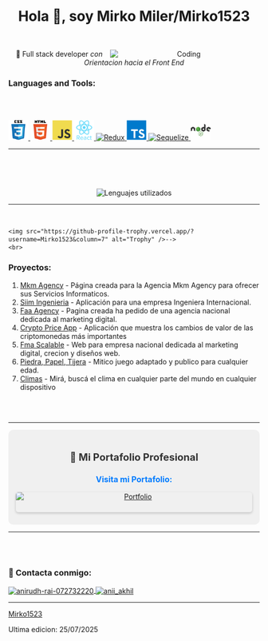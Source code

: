 <h1 align="center">Hola 👋, soy Mirko Miler/Mirko1523</h1>

<p align="center">
  <a href="https://twitter.com/" target="_blank">
    <img src="https://img.shields.io/twitter/follow/?logo=twitter&style=for-the-badge" alt="" />
  </a>
</p>

<p align="center">
  <img src="https://i.pinimg.com/originals/81/17/8b/81178b47a8598f0c81c4799f2cdd4057.gif" alt="Coding" width="300" align="right">
  🌱 Full stack developer <i>con Orientacion hacia el Front End</i>
</p>

<h3 align="left">Languages and Tools:</h3>
<br><br>
<p align="left">
    <a href="https://www.w3schools.com/css/" target="_blank" rel="noreferrer">
        <img src="https://raw.githubusercontent.com/devicons/devicon/master/icons/css3/css3-original-wordmark.svg" alt="css3" width="40" height="40"/>
    </a>
    <a href="https://www.w3.org/html/" target="_blank" rel="noreferrer">
        <img src="https://raw.githubusercontent.com/devicons/devicon/master/icons/html5/html5-original-wordmark.svg" alt="html5" width="40" height="40"/>
    </a>
    <a href="https://developer.mozilla.org/en-US/docs/Web/JavaScript" target="_blank" rel="noreferrer">
        <img src="https://raw.githubusercontent.com/devicons/devicon/master/icons/javascript/javascript-original.svg" alt="javascript" width="40" height="40"/>
    </a>
    <a href="https://reactjs.org/" target="_blank" rel="noreferrer">
        <img src="https://raw.githubusercontent.com/devicons/devicon/master/icons/react/react-original-wordmark.svg" alt="react" width="40" height="40"/>
    </a>
    <a href="https://redux.js.org/" target="_blank" rel="noreferrer">
        <img src="https://redux.js.org/img/redux.svg" alt="Redux" width="40" height="40"/>
    </a>
    <a href="https://www.typescriptlang.org/" target="_blank" rel="noreferrer">
        <img src="https://raw.githubusercontent.com/devicons/devicon/master/icons/typescript/typescript-original.svg" alt="TypeScript" width="40" height="40"/>
    </a>
    <a href="https://avatars.githubusercontent.com/u/3591786?s=280&v=4" target="_blank" rel="noreferrer">
        <img src="https://avatars.githubusercontent.com/u/3591786?s=280&v=4" alt="Sequelize" width="40" height="40"/>
    </a>
    <a href="https://nodejs.org/" target="_blank" rel="noreferrer">
        <img src="https://raw.githubusercontent.com/devicons/devicon/master/icons/nodejs/nodejs-original-wordmark.svg" alt="Node.js" width="40" height="40"/>
    </a>

</p>
<hr width="100%">
<br><br><br>

<p align="center">
    <img src="https://github-readme-stats.vercel.app/api/top-langs/?username=Mirko1523&layout=compact" alt="Lenguajes utilizados" />
</p>

<hr width="100%">
<br>

<!--<p align="center">
    <br>-->
    <img src="https://github-profile-trophy.vercel.app/?username=Mirko1523&column=7" alt="Trophy" />-->
    <br>
<!--</p>-->
<!--<hr width="100%">-->
<!--<br><br>-->

<h3 align="left">Proyectos:</h3>
<ol>
<!--     <li><a href="https://tazkorg.netlify.app">Tazk</a> - Anota y organiza tus tareas en cualquier parte del mundo.</li> -->
    <li><a href="https://mkmagencyforall.netlify.app/">Mkm Agency</a> - Página creada para la Agencia Mkm Agency para ofrecer sus Servicios Informaticos.</li>
    <li><a href="https://siimingenieria.com/">Siim Ingenieria</a> - Aplicación para una empresa Ingeniera Internacional.</li>
    <li><a href="https://faascalablesp.netlify.app/">Faa Agency</a> - Pagina creada ha pedido de una agencia nacional dedicada al marketing digital.</li>
    <li><a href="https://criptoprice24hours.netlify.app/">Crypto Price App</a> - Aplicación que muestra los cambios de valor de las criptomonedas más importantes</li>
    <li><a href="https://fmascalable.netlify.app/">Fma Scalable</a> - Web para empresa nacional dedicada al marketing digital, crecion y diseños web.</li>
    <li><a href="https://piedra-papel-tijeras-thegame.netlify.app/">Piedra, Papel, Tijera</a> - Mitico juego adaptado y publico para cualquier edad.</li>
    <li><a href="https://checkweatherall.netlify.app/">Climas</a> - Mirá, buscá el clima en cualquier parte del mundo en cualquier dispositivo</li>
</ol>
<br><br>
<hr width="100%">
<div style="background-color: #f0f0f0; padding: 15px; border-radius: 10px; text-align: center;">
  <h3 style="font-size: 20px; color: #333333;">📁 Mi Portafolio Profesional</h3>
  <a href="https://portafoliomilermirko.netlify.app/" target="_blank" style="text-decoration: none; color: #007bff; font-weight: bold;">
    <h3 style="font-size: 16px; color: #007bff;">Visita mi Portafolio:</h3>
    <a href="https://portafoliomirkomiler.netlify.app/" target="_blank">
      <img src="https://cdn-icons-png.freepik.com/512/4453/4453220.png" alt="Portfolio" height="40" style="display: block; margin: 10px auto; border-radius: 5px; box-shadow: 0px 2px 5px rgba(0, 0, 0, 0.2);" />
    </a>
  </a>
</div>







<hr width="100%">

<br><br>
<h3 align="left"> 🤝 Contacta conmigo:</h3>

<p align="left">
  <a href="https://www.linkedin.com/in/mirko-miler-290bb3295/" target="_blank">
    <img align="center" src="https://raw.githubusercontent.com/rahuldkjain/github-profile-readme-generator/master/src/images/icons/Social/linked-in-alt.svg" alt="anirudh-rai-072732220" height="30" width="40" />
  </a>
  <a href="https://www.instagram.com/mirko.miler/" target="_blank">
    <img align="center" src="https://raw.githubusercontent.com/rahuldkjain/github-profile-readme-generator/master/src/images/icons/Social/instagram.svg" alt="anii_akhil" height="30" width="40" />
  </a>
</p>

------

[Mirko1523](https://github.com/Mirko1523)

Ultima edicion: 25/07/2025




